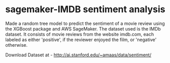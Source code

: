 # sagemaker-IMDB sentiment analysis

Made a random tree model to predict the sentiment of a movie review using the XGBoost package and AWS SageMaker.
The dataset used is the IMDb dataset. It consists of movie reviews from the website imdb.com, each labeled as either 'positive', if the reviewer enjoyed the film, or 'negative' otherwise.

Download Dataset at - http://ai.stanford.edu/~amaas/data/sentiment/
